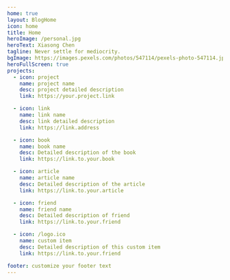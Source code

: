 ```yaml
---
home: true
layout: BlogHome
icon: home
title: Home
heroImage: /personal.jpg
heroText: Xiasong Chen
tagline: Never settle for mediocrity.
bgImage: https://images.pexels.com/photos/547114/pexels-photo-547114.jpeg
heroFullScreen: true
projects:
  - icon: project
    name: project name
    desc: project detailed description
    link: https://your.project.link

  - icon: link
    name: link name
    desc: link detailed description
    link: https://link.address

  - icon: book
    name: book name
    desc: Detailed description of the book
    link: https://link.to.your.book

  - icon: article
    name: article name
    desc: Detailed description of the article
    link: https://link.to.your.article

  - icon: friend
    name: friend name
    desc: Detailed description of friend
    link: https://link.to.your.friend

  - icon: /logo.ico
    name: custom item
    desc: Detailed description of this custom item
    link: https://link.to.your.friend

footer: customize your footer text
---
```


